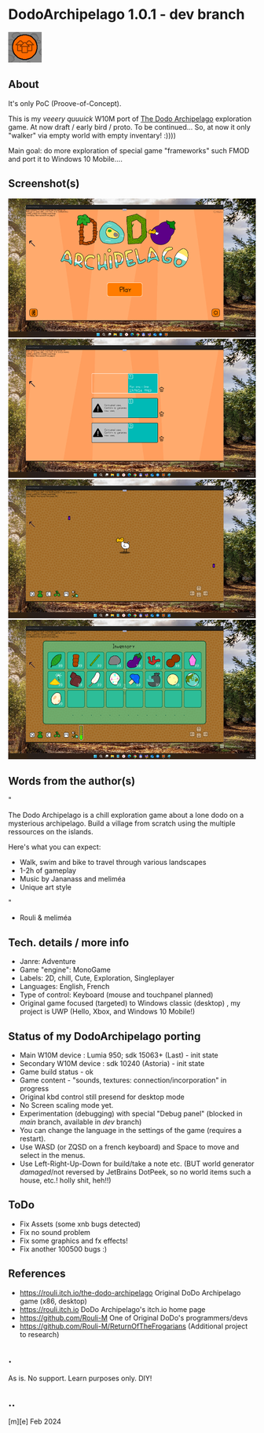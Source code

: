 # DodoArchipelago 1.0.1 - dev branch
![](Images/logo.png)

## About

It's only PoC (Proove-of-Concept). 

This is my *veeery quuuick* W10M port of [The Dodo Archipelago](https://rouli.itch.io/the-dodo-archipelago) exploration game. At now draft / early bird / proto. To be continued... So, at now it only "walker" via empty world with empty inventary! :))))

Main goal: do more exploration of special game "frameworks" such FMOD and port it to Windows 10 Mobile.... 


## Screenshot(s)
![](Images/shot01.png)
![](Images/shot02.png)
![](Images/shot03.png)
![](Images/shot04.png)

## Words from the author(s)

"

The Dodo Archipelago is a chill exploration game about a lone dodo on a mysterious archipelago. Build a village from scratch using the multiple ressources on the islands.

Here's what you can expect:

- Walk, swim and bike to travel through various landscapes
- 1-2h of gameplay
- Music by Jananass and meliméa
- Unique art style


"

- Rouli & meliméa


## Tech. details / more info
- Janre:	Adventure
- Game "engine":	MonoGame
- Labels:	2D, chill, Cute, Exploration, Singleplayer
- Languages:	English, French
- Type of control:	Keyboard (mouse and touchpanel planned)
- Original game focused (targeted) to Windows classic (desktop) , my project is UWP (Hello, Xbox, and Windows 10 Mobile!) 


## Status of my DodoArchipelago porting
- Main W10M device : Lumia 950; sdk 15063+ (Last)  - init state
- Secondary W10M device : sdk 10240 (Astoria) - init state
- Game build status - ok
- Game content - "sounds, textures: connection/incorporation" in progress
- Original kbd control still presend for desktop mode 
- No Screen scaling mode yet.
- Experimentation (debugging) with special "Debug panel" (blocked in *main* branch, available in *dev* branch)
- You can change the language in the settings of the game (requires a restart).
- Use WASD (or ZQSD on a french keyboard) and Space to move and select in the menus.
- Use Left-Right-Up-Down for build/take a note etc. (BUT world generator *damaged*/not reversed by JetBrains DotPeek, so no world items such a house, etc.! holly shit, heh!!)


## ToDo
- Fix Assets (some xnb bugs detected)
- Fix no sound problem
- Fix some graphics and fx effects!
- Fix another 100500 bugs :)

## References
- https://rouli.itch.io/the-dodo-archipelago Original DoDo Archipelago game (x86, desktop)
- https://rouli.itch.io DoDo Archipelago's itch.io home page
- https://github.com/Rouli-M One of Original DoDo's programmers/devs
- https://github.com/Rouli-M/ReturnOfTheFrogarians (Additional project to research)

## .
As is. No support. Learn purposes only. DIY!

## ..
[m][e] Feb 2024
